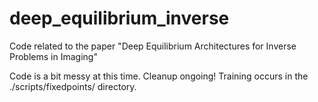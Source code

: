 # deep_equilibrium_inverse
Code related to the paper "Deep Equilibrium Architectures for Inverse Problems in Imaging"

Code is a bit messy at this time. Cleanup ongoing! Training occurs in the ./scripts/fixedpoints/ directory.
